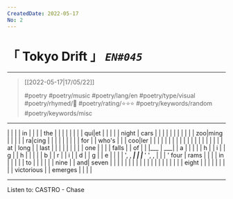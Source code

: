```yaml
---
CreatedDate: 2022-05-17
No: 2
---
```

# &#12300; Tokyo Drift &#12301; *`EN#045`*

---

> [[2022-05-17|17/05/22]]
> 
> #poetry 
> #poetry/music 
> #poetry/lang/en 
> #poetry/type/visual
> #poetry/rhymed/🔴 
> #poetry/rating/⭐⭐⭐ 
> #poetry/keywords/random #poetry/keywords/misc 

---

|		|		|
|      in	|		|
| 		|     the	|
| 		|		|
| 		|		|
|	   qui|et		|
| 		|		|
|   night	|    cars	|
|		|		|
|		|		|
|		|		|
|	  zoo|ming	|
|		|		|
|	    ra|cing	|
|		|		|
|		|		|
|		|     for	|
|   who's	|		|
|	  coo|ler		|
|		|		|
|		|		|
|		|		|
|		|		|
|		|		|
|		|		|
|      at	|    long	|
|     last	|		|
|		|		|
|		|		|
|     one	|		|
|		|    falls	|
|     of	|		|
|___ 	|	  ___|
	|      a	|
	|	|	|
	|      h	|
	|       i	|
	|      g	|
	|      h	|
	|	|	|
	|      b	|
	|      r	|
	|       i	|
	|      d	|
	|      g	|
	|      e	|
	|	|	|  ',   ,
  ___|	|	|___	 '    ',   ,
|		|		|	   '  four
|    rams	|		|
|		|      in	|
|		|		|
|      to	|		|
|		|		|
|	     nine		|
|	 and| seven	|
|		|		|
|		|		|
|		|		|
|		|		|
|		|		|
|		|		|
|    eight	|		|
|		|		|
|		|		|
|	victorious	|
|	 emerges	|
|		|		|

---

Listen to: CASTRO - Chase